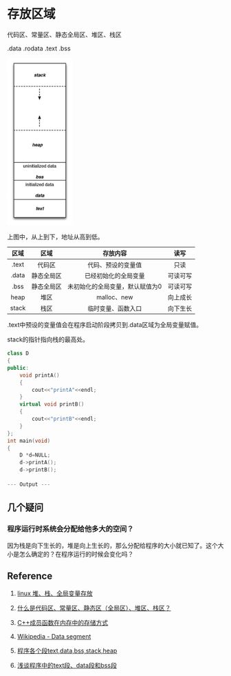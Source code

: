 # 存放区域

代码区、常量区、静态全局区、堆区、栈区

.data .rodata .text .bss



<img src="./images/program_memory_layout.jpg" width = "30%" height = "30%" alt="图片名称">

上图中，从上到下，地址从高到低。

|区域|区域|存放内容|读写|
|:---:|:--:|:--:|:--:|
|.text|代码区|代码、预设的变量值|只读|
|.data|静态全局区|已经初始化的全局变量|可读可写|
|.bss|静态全局区|未初始化的全局变量，默认赋值为0|可读可写|
|heap|堆区|malloc、new|向上成长|
|stack|栈区|临时变量、函数入口|向下生长|



.text中预设的变量值会在程序启动阶段拷贝到.data区域为全局变量赋值。

stack的指针指向栈的最高处。




```c++
class D
{
public:
    void printA()
    {
        cout<<"printA"<<endl;
    }
    virtual void printB()
    {
        cout<<"printB"<<endl;
    }
};
int main(void)
{
    D *d=NULL;
    d->printA();
    d->printB();

--- Output ---


```

## 几个疑问

### 程序运行时系统会分配给他多大的空间？

因为栈是向下生长的，堆是向上生长的，那么分配给程序的大小就已知了。这个大小是怎么确定的？在程序运行的时候会变化吗？


## Reference

1. [linux 堆、栈、全局变量存放](https://blog.csdn.net/kkxgx/article/details/7520902)

2. [什么是代码区、常量区、静态区（全局区）、堆区、栈区？](https://blog.csdn.net/u014470361/article/details/79297601)

3. [C++成员函数在内存中的存储方式](https://blog.csdn.net/fuzhongmin05/article/details/59112081)

4. [Wikipedia - Data segment](https://en.wikipedia.org/wiki/Data_segment)

5. [程序各个段text,data,bss,stack,heap](https://www.cnblogs.com/jamesnt/p/3747216.html)

6. [浅谈程序中的text段、data段和bss段](https://zhuanlan.zhihu.com/p/28659560)